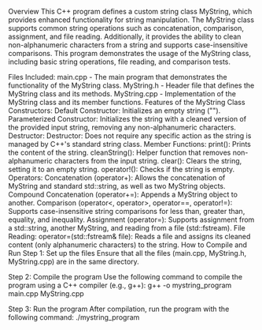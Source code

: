 Overview
This C++ program defines a custom string class MyString, which provides enhanced functionality for string manipulation. The MyString class supports common string operations such as concatenation, comparison, assignment, and file reading. Additionally, it provides the ability to clean non-alphanumeric characters from a string and supports case-insensitive comparisons. This program demonstrates the usage of the MyString class, including basic string operations, file reading, and comparison tests.

Files Included:
main.cpp - The main program that demonstrates the functionality of the MyString class.
MyString.h - Header file that defines the MyString class and its methods.
MyString.cpp - Implementation of the MyString class and its member functions.
Features of the MyString Class
Constructors:
Default Constructor: Initializes an empty string ("").
Parameterized Constructor: Initializes the string with a cleaned version of the provided input string, removing any non-alphanumeric characters.
Destructor:
Destructor: Does not require any specific action as the string is managed by C++'s standard string class.
Member Functions:
print(): Prints the content of the string.
cleanString(): Helper function that removes non-alphanumeric characters from the input string.
clear(): Clears the string, setting it to an empty string.
operator!(): Checks if the string is empty.
Operators:
Concatenation (operator+): Allows the concatenation of MyString and standard std::string, as well as two MyString objects.
Compound Concatenation (operator+=): Appends a MyString object to another.
Comparison (operator<, operator>, operator==, operator!=): Supports case-insensitive string comparisons for less than, greater than, equality, and inequality.
Assignment (operator=): Supports assignment from a std::string, another MyString, and reading from a file (std::fstream).
File Reading:
operator=(std::fstream& file): Reads a file and assigns its cleaned content (only alphanumeric characters) to the string.
How to Compile and Run
Step 1: Set up the files
Ensure that all the files (main.cpp, MyString.h, MyString.cpp) are in the same directory.

Step 2: Compile the program
Use the following command to compile the program using a C++ compiler (e.g., g++):
g++ -o mystring_program main.cpp MyString.cpp

Step 3: Run the program
After compilation, run the program with the following command:
./mystring_program
